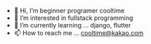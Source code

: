 - 👋 Hi, I’m beginner programer cooltime
- 👀 I’m interested in fullstack programming
- 🌱 I’m currently learning ... django, flutter
- 📫 How to reach me ... cooltime@kakao.com

<!---
cooltime00/cooltime00 is a ✨ special ✨ repository because its `README.md` (this file) appears on your GitHub profile.
You can click the Preview link to take a look at your changes.
--->

